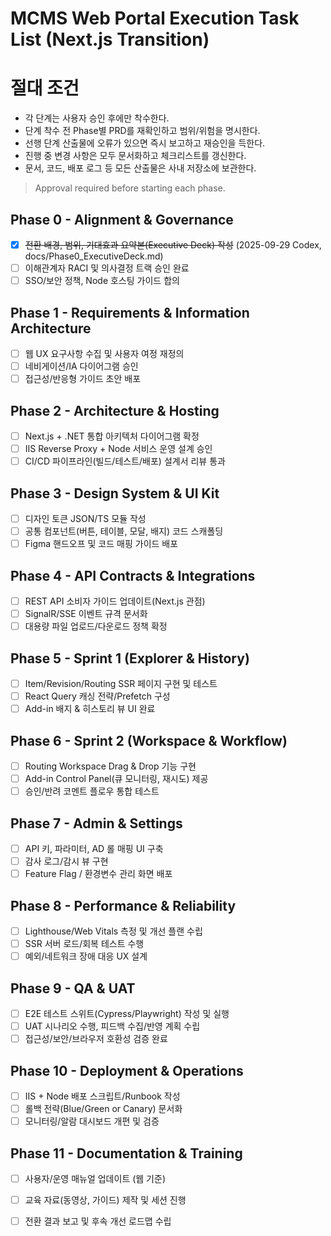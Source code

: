 # MCMS Web Portal Execution Task List (Next.js Transition)

# 절대 조건
- 각 단계는 사용자 승인 후에만 착수한다.
- 단계 착수 전 Phase별 PRD를 재확인하고 범위/위험을 명시한다.
- 선행 단계 산출물에 오류가 있으면 즉시 보고하고 재승인을 득한다.
- 진행 중 변경 사항은 모두 문서화하고 체크리스트를 갱신한다.
- 문서, 코드, 배포 로그 등 모든 산출물은 사내 저장소에 보관한다.

> Approval required before starting each phase.

## Phase 0 - Alignment & Governance
- [x] ~~전환 배경, 범위, 기대효과 요약본(Executive Deck) 작성~~ (2025-09-29 Codex, docs/Phase0_ExecutiveDeck.md)
- [ ] 이해관계자 RACI 및 의사결정 트랙 승인 완료
- [ ] SSO/보안 정책, Node 호스팅 가이드 합의

## Phase 1 - Requirements & Information Architecture
- [ ] 웹 UX 요구사항 수집 및 사용자 여정 재정의
- [ ] 네비게이션/IA 다이어그램 승인
- [ ] 접근성/반응형 가이드 초안 배포

## Phase 2 - Architecture & Hosting
- [ ] Next.js + .NET 통합 아키텍처 다이어그램 확정
- [ ] IIS Reverse Proxy + Node 서비스 운영 설계 승인
- [ ] CI/CD 파이프라인(빌드/테스트/배포) 설계서 리뷰 통과

## Phase 3 - Design System & UI Kit
- [ ] 디자인 토큰 JSON/TS 모듈 작성
- [ ] 공통 컴포넌트(버튼, 테이블, 모달, 배지) 코드 스캐폴딩
- [ ] Figma 핸드오프 및 코드 매핑 가이드 배포

## Phase 4 - API Contracts & Integrations
- [ ] REST API 소비자 가이드 업데이트(Next.js 관점)
- [ ] SignalR/SSE 이벤트 규격 문서화
- [ ] 대용량 파일 업로드/다운로드 정책 확정

## Phase 5 - Sprint 1 (Explorer & History)
- [ ] Item/Revision/Routing SSR 페이지 구현 및 테스트
- [ ] React Query 캐싱 전략/Prefetch 구성
- [ ] Add-in 배지 & 히스토리 뷰 UI 완료

## Phase 6 - Sprint 2 (Workspace & Workflow)
- [ ] Routing Workspace Drag & Drop 기능 구현
- [ ] Add-in Control Panel(큐 모니터링, 재시도) 제공
- [ ] 승인/반려 코멘트 플로우 통합 테스트

## Phase 7 - Admin & Settings
- [ ] API 키, 파라미터, AD 롤 매핑 UI 구축
- [ ] 감사 로그/감시 뷰 구현
- [ ] Feature Flag / 환경변수 관리 화면 배포

## Phase 8 - Performance & Reliability
- [ ] Lighthouse/Web Vitals 측정 및 개선 플랜 수립
- [ ] SSR 서버 로드/회복 테스트 수행
- [ ] 예외/네트워크 장애 대응 UX 설계

## Phase 9 - QA & UAT
- [ ] E2E 테스트 스위트(Cypress/Playwright) 작성 및 실행
- [ ] UAT 시나리오 수행, 피드백 수집/반영 계획 수립
- [ ] 접근성/보안/브라우저 호환성 검증 완료

## Phase 10 - Deployment & Operations
- [ ] IIS + Node 배포 스크립트/Runbook 작성
- [ ] 롤백 전략(Blue/Green or Canary) 문서화
- [ ] 모니터링/알람 대시보드 개편 및 검증

## Phase 11 - Documentation & Training
- [ ] 사용자/운영 매뉴얼 업데이트 (웹 기준)
- [ ] 교육 자료(동영상, 가이드) 제작 및 세션 진행
- [ ] 전환 결과 보고 및 후속 개선 로드맵 수립

